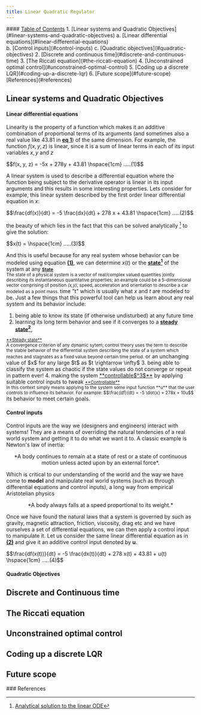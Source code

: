 ```yaml
---
title: Linear Quadratic Regulator
---
```


<div class="toc-content">
#### <u> Table of Contents</u>
1. [Linear systems and Quadratic Objectives](#linear-systems-and-quadratic-objectives)
   a. [Linear differential equations](#linear-differential-equations)<br>
   b. [Control inputs](#control-inputs)
   c. [Quadratic objectives](#quadratic-objectives)
2. [Discrete and continuous time](#discrete-and-continuous-time)
3. [The Riccati equation](#the-riccati-equation)
4. [Unconstrained optimal control](#unconstrained-optimal-control)
5. [Coding up a discrete LQR](#coding-up-a-discrete-lqr)
6. [Future scope](#future-scope)
<br>[References](#references)
</div>



<div class="post-body">


## Linear systems and Quadratic Objectives


#### Linear differential equations

Linearity is the property of a function which makes it an additive combination of proportional terms of its arguments (and sometimes also a real value like 43.81 in <a href="#eq1">**eq 1**</a>) of the same dimension. For example, the function $f(x, y, z)$ is linear, since it is a sum of linear terms in each of its input variables $x, y$ and $z$

<span id="eq1">
$$f(x, y, z) = -5x + 278y + 43.81 \hspace{1cm} .....(1)$$
</span>

A linear system is used to describe a differential equation where the function being subject to the derivative operator is linear in its input arguments and this results in some interesting properties. Lets consider for example, this linear system described by the first order linear differential equation in $x$:

<span id="eq2">
$$\frac{df(x)}{dt} = -5 \frac{dx}{dt} + 278 x + 43.81 \hspace{1cm} .....(2)$$
</span>

the beauty of which lies in the fact that this can be solved analytically [^1] to give the solution:

<span id="eq3">
$$x(t) = \hspace{1cm} .....(3)$$
</span>

And this is useful because for any real system whose behavior can be modeled using equation <a href="#eq1">**(1)**</a>, we can determine $x(t)$ or the <a href="#state">**state$^1$**</a> of the system at any 
<span id="state">
  <small class="sidenote">
  <u>**State**</u><br>
  The state of a physical system is a vector of real/complex valued quantities jointly describing its instantaneous quantitative properties; an example could be a 5-dimensional vector comprising of position _(x,y)_, speed, acceleration and orientation to describe a car modeled as a point mass.
  </small>
</span>
time "t" which is  usually what $x$ and $t$ are modeled to be. Just a few things that this powerful tool can help us learn about any real system and its behavior include:

1. being able to know its state (if otherwise undisturbed) at any future time
2. learning its long term behavior and see if it converges to a <a href="#steady">**steady state$^2$**,</a> 
<span id="steady">
  <small class="sidenote">
  <u>**Steady state**</u><br>
  A convergence criterion of any dynamic sytem; control theory uses the term to describe the stable behavior of the differential system describing the state of a system which reaches and stagnates as a fixed value beyond certain time period.
  </small>
</span>
or an unchanging value of $x$ for any large $t$ as $t \rightarrow \infty$
3. being able to classify the system as chaotic if the state values do not converge or repeat in pattern ever!
4. making the system <a href="#control">**controllable$^3$**</a> by applying suitable control inputs to tweak
<span id="control">
  <small class="sidenote">
  <u>**Controllable**</u><br>
   In this context simply means applying to the system some input function **u** that the user controls to influence its behavior. For example:
  $$\frac{df}{dt} = -5 \dot{x} + 278x + 10u$$
  </small>
</span>
its behavior to meet certain goals.



#### Control inputs

Control inputs are the way we (designers and engineers) interact with systems! They are a means of overriding the natural tendencies of a real world system and getting it to do what we want it to. A classic example is Newton's law of inertia: 

<center>
*A body continues to remain at a state of rest or a state of continuous motion unless acted upon by an external force*.
</center>

Which is critical to our understanding of the world and the way we have come to **model** and manipulate real world systems (such as through differential equations and control inputs), a long way from empirical Aristotelian physics

<center>
*A body always falls at a speed proportional to its weight.*
</center>

Once we have found the natural laws that a system is governed by such as gravity, magnetic attraction, friction, viscosity, drag etc and we have ourselves a set of differential equations, we can then apply a control input to manipulate it. Let us consider the same linear differential equation as in <a href="#eq2">**(2)**</a> and give it an additive control input denoted by **u**.

<span id="eq4">
$$\frac{df(x(t))}{dt} = -5 \frac{dx(t)}{dt} + 278 x(t) + 43.81 + u(t) \hspace{1cm} .....(4)$$
</span>




#### Quadratic Objectives








## Discrete and Continuous time







## The Riccati equation







## Unconstrained optimal control







## Coding up a discrete LQR







## Future scope



</div>

<div class="post-footnotes"> 
### References

[^1]: [Analytical solution to the linear ODE](https://tutorial.math.lamar.edu/classes/de/Linear.aspx)


</div>
</div>



